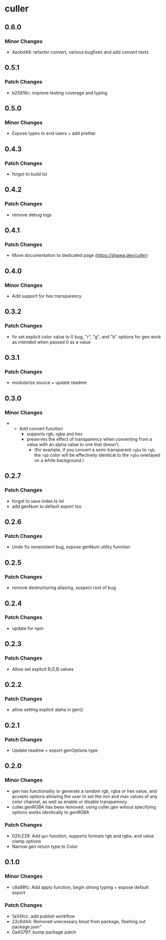 # culler

## 0.6.0

### Minor Changes

- 4acbd48: refactor convert, various bugfixes and add convert tests

## 0.5.1

### Patch Changes

- b25816c: improve testing coverage and typing

## 0.5.0

### Minor Changes

- Expose types to end users + add prettier

## 0.4.3

### Patch Changes

- forgot to build lol

## 0.4.2

### Patch Changes

- remove debug logs

## 0.4.1

### Patch Changes

- Move documentation to dedicated page (https://shawa.dev/culler)

## 0.4.0

### Minor Changes

- Add support for hex transparency

## 0.3.2

### Patch Changes

- fix set explicit color value to 0 bug, "r", "g", and "b" options for gen work as intended when passed 0 as a value

## 0.3.1

### Patch Changes

- modularize source + update readme

## 0.3.0

### Minor Changes

- - Add convert function
    - supports rgb, rgba and hex
    - preserves the effect of transparency when converting from a value with an alpha value to one that doesn't.
      - (for example, if you convert a semi-transparent `rgba` to `rgb`, the `rgb` color will be effectively identical to the `rgba` overlayed on a white background )

## 0.2.7

### Patch Changes

- forgot to save index.ts lol
- add genNum to default export too

## 0.2.6

### Patch Changes

- Undo fix nonexistent bug, expose genNum utility function

## 0.2.5

### Patch Changes

- remove destructuring aliasing, suspect root of bug

## 0.2.4

### Patch Changes

- update for npm

## 0.2.3

### Patch Changes

- Allow set explicit R,G,B values

## 0.2.2

### Patch Changes

- allow setting explicit alpha in gen()

## 0.2.1

### Patch Changes

- Update readme + export genOptions type

## 0.2.0

### Minor Changes

- gen has functionality to generate a random rgb, rgba or hex value, and accepts options allowing the user to set the min and max values of any color channel, as well as enable or disable transparency
- culler.genRGBA has been removed. using culler.gen wihout specifying options works identically to genRGBA

### Patch Changes

- 02fc229: Add `gen` function, supports formats rgb and rgba, and value clamp options
- Narrow gen return type to Color

## 0.1.0

### Minor Changes

- c8a98fc: Add apply function, begin strong typing + expose default export

### Patch Changes

- 1a34fcc: add publish workflow
- 22c6d44: Removed unecessary bloat from package, fleshing out package.json"
- 0a43797: bump package patch
